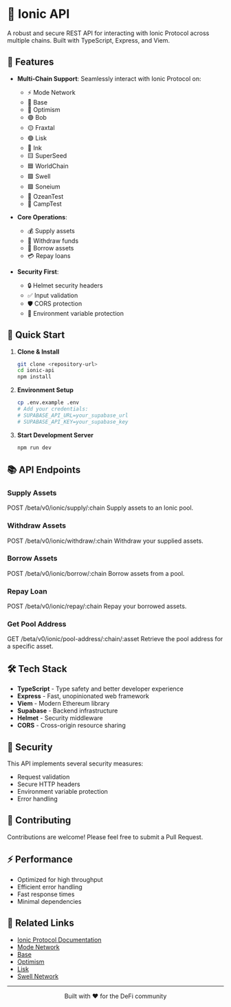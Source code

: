 # 🌊 Ionic API

A robust and secure REST API for interacting with Ionic Protocol across multiple chains. Built with TypeScript, Express, and Viem.

## 🌟 Features

- **Multi-Chain Support**: Seamlessly interact with Ionic Protocol on:
  - ⚡ Mode Network
  - 🔵 Base 
  - 🔴 Optimism
  - 🟣 Bob
  - 🟡 Fraxtal
  - 🟢 Lisk
  - 🔷 Ink
  - 🟨 SuperSeed
  - 🟦 WorldChain
  - 🟩 Swell
  - 🟪 Soneium
  - 🔘 OzeanTest
  - 🔶 CampTest

- **Core Operations**:
  - 💰 Supply assets
  - 🏦 Withdraw funds
  - 💸 Borrow assets
  - 💳 Repay loans

- **Security First**:
  - 🔒 Helmet security headers
  - ✅ Input validation
  - 🛡️ CORS protection
  - 🔐 Environment variable protection

## 🚀 Quick Start

1. **Clone & Install**
   ```bash
   git clone <repository-url>
   cd ionic-api
   npm install
   ```

2. **Environment Setup**
   ```bash
   cp .env.example .env
   # Add your credentials:
   # SUPABASE_API_URL=your_supabase_url
   # SUPABASE_API_KEY=your_supabase_key
   ```

3. **Start Development Server**
   ```bash
   npm run dev
   ```

## 📚 API Endpoints

### Supply Assets
POST /beta/v0/ionic/supply/:chain
Supply assets to an Ionic pool.

### Withdraw Assets
POST /beta/v0/ionic/withdraw/:chain
Withdraw your supplied assets.

### Borrow Assets
POST /beta/v0/ionic/borrow/:chain
Borrow assets from a pool.

### Repay Loan
POST /beta/v0/ionic/repay/:chain
Repay your borrowed assets.

### Get Pool Address
GET /beta/v0/ionic/pool-address/:chain/:asset
Retrieve the pool address for a specific asset.

## 🛠️ Tech Stack

- **TypeScript** - Type safety and better developer experience
- **Express** - Fast, unopinionated web framework
- **Viem** - Modern Ethereum library
- **Supabase** - Backend infrastructure
- **Helmet** - Security middleware
- **CORS** - Cross-origin resource sharing

## 🔐 Security

This API implements several security measures:
- Request validation
- Secure HTTP headers
- Environment variable protection
- Error handling

## 🤝 Contributing

Contributions are welcome! Please feel free to submit a Pull Request.

## ⚡ Performance

- Optimized for high throughput
- Efficient error handling
- Fast response times
- Minimal dependencies

## 🔗 Related Links

- [Ionic Protocol Documentation](https://docs.ionic.money/)
- [Mode Network](https://mode.network/)
- [Base](https://base.org/)
- [Optimism](https://optimism.io/)
- [Lisk](https://lisk.com/)
- [Swell Network](https://swellnetwork.io/)



---

<p align="center">Built with ❤️ for the DeFi community</p>
